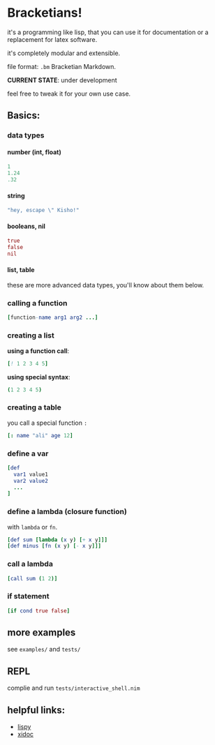 # Bracketians!
it's a programming like lisp, that you can use it for documentation or a replacement for latex software.

it's completely modular and extensible.

file format: `.bm` Bracketian Markdown.

**CURRENT STATE**: under development

feel free to tweak it for your own use case.

## Basics:

### data types
#### number (int, float)
```nim
1
1.24
.32
```

#### string
```nim
"hey, escape \" Kisho!"
```

#### booleans, nil
```nim
true
false
nil
```

#### list, table
these are more advanced data types, you'll know about them below. 

### calling a function
```nim
[function-name arg1 arg2 ...]
```

### creating a list

**using a function call**:
```nim
[! 1 2 3 4 5]
```

**using special syntax**:
```nim
(1 2 3 4 5)
```

### creating a table
you call a special function `:`
```nim
[: name "ali" age 12]
```

### define a var
```nim
[def 
  var1 value1
  var2 value2 
  ... 
]
```

### define a lambda (closure function)
with `lambda` or `fn`.

```nim
[def sum [lambda (x y) [+ x y]]]
[def minus [fn (x y) [- x y]]]
```

### call a lambda
```nim
[call sum (1 2)]
```

### if statement
```nim
[if cond true false]
```

## more examples
see `examples/` and `tests/`

## REPL
complie and run `tests/interactive_shell.nim`

## helpful links:
* [lispy](https://norvig.com/lispy.html)
* [xidoc](https://github.com/xigoi/xidoc)
